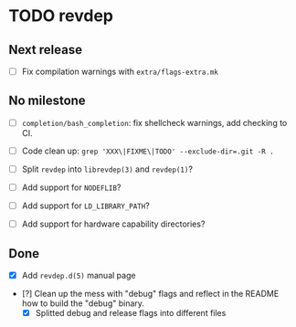 TODO revdep
===========


Next release
------------

- [ ] Fix compilation warnings with `extra/flags-extra.mk`


No milestone
------------

- [ ] `completion/bash_completion`: fix shellcheck warnings, add
  checking to CI.
- [ ] Code clean up: `grep 'XXX\|FIXME\|TODO' --exclude-dir=.git -R .`
- [ ] Split `revdep` into `librevdep(3)` and `revdep(1)`?
- [ ] Add support for `NODEFLIB`?
- [ ] Add support for `LD_LIBRARY_PATH`?
- [ ] Add support for hardware capability directories?


Done
----

- [x] Add `revdep.d(5)` manual page
- [?] Clean up the mess with "debug" flags and reflect in the README
  how to build the "debug" binary.
  - [x] Splitted debug and release flags into different files
